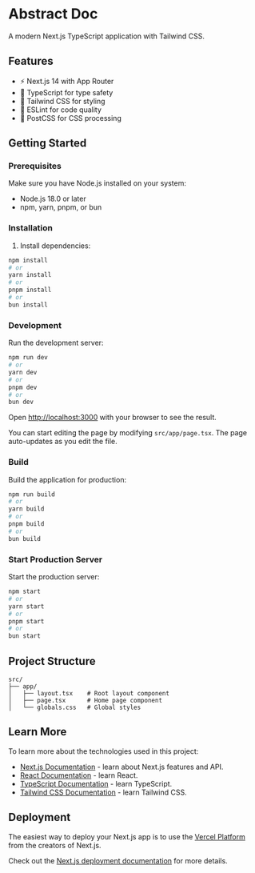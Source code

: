# Abstract Doc

A modern Next.js TypeScript application with Tailwind CSS.

## Features

- ⚡ Next.js 14 with App Router
- 🔷 TypeScript for type safety
- 🎨 Tailwind CSS for styling
- 📝 ESLint for code quality
- 🔧 PostCSS for CSS processing

## Getting Started

### Prerequisites

Make sure you have Node.js installed on your system:
- Node.js 18.0 or later
- npm, yarn, pnpm, or bun

### Installation

1. Install dependencies:
```bash
npm install
# or
yarn install
# or
pnpm install
# or
bun install
```

### Development

Run the development server:

```bash
npm run dev
# or
yarn dev
# or
pnpm dev
# or
bun dev
```

Open [http://localhost:3000](http://localhost:3000) with your browser to see the result.

You can start editing the page by modifying `src/app/page.tsx`. The page auto-updates as you edit the file.

### Build

Build the application for production:

```bash
npm run build
# or
yarn build
# or
pnpm build
# or
bun build
```

### Start Production Server

Start the production server:

```bash
npm start
# or
yarn start
# or
pnpm start
# or
bun start
```

## Project Structure

```
src/
├── app/
│   ├── layout.tsx    # Root layout component
│   ├── page.tsx      # Home page component
│   └── globals.css   # Global styles
```

## Learn More

To learn more about the technologies used in this project:

- [Next.js Documentation](https://nextjs.org/docs) - learn about Next.js features and API.
- [React Documentation](https://react.dev) - learn React.
- [TypeScript Documentation](https://www.typescriptlang.org/docs/) - learn TypeScript.
- [Tailwind CSS Documentation](https://tailwindcss.com/docs) - learn Tailwind CSS.

## Deployment

The easiest way to deploy your Next.js app is to use the [Vercel Platform](https://vercel.com/new?utm_medium=default-template&filter=next.js&utm_source=create-next-app&utm_campaign=create-next-app-readme) from the creators of Next.js.

Check out the [Next.js deployment documentation](https://nextjs.org/docs/deployment) for more details.
